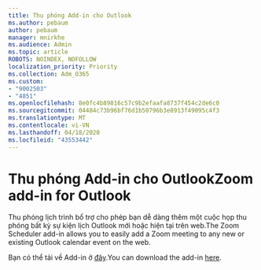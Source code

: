 ```yaml
---
title: Thu phóng Add-in cho Outlook
ms.author: pebaum
author: pebaum
manager: mnirkhe
ms.audience: Admin
ms.topic: article
ROBOTS: NOINDEX, NOFOLLOW
localization_priority: Priority
ms.collection: Adm_O365
ms.custom:
- "9002503"
- "4851"
ms.openlocfilehash: 8e0fc4b89816c57c9b2efaafa8737f454c2de6c0
ms.sourcegitcommit: 04484c73b96bf76d1b50796b3e8913f49095c4f3
ms.translationtype: MT
ms.contentlocale: vi-VN
ms.lasthandoff: 04/18/2020
ms.locfileid: "43553442"
---
```

# <a name="zoom-add-in-for-outlook"></a><span data-ttu-id="77db6-102">Thu phóng Add-in cho Outlook</span><span class="sxs-lookup"><span data-stu-id="77db6-102">Zoom add-in for Outlook</span></span>

<span data-ttu-id="77db6-103">Thu phóng lịch trình bổ trợ cho phép bạn dễ dàng thêm một cuộc họp thu phóng bất kỳ sự kiện lịch Outlook mới hoặc hiện tại trên web.</span><span class="sxs-lookup"><span data-stu-id="77db6-103">The Zoom Scheduler add-in allows you to easily add a Zoom meeting to any new or existing Outlook calendar event on the web.</span></span>

<span data-ttu-id="77db6-104">Bạn có thể tải về Add-in ở [đây](https://go.microsoft.com/fwlink/?linkid=2126413).</span><span class="sxs-lookup"><span data-stu-id="77db6-104">You can download the add-in [here](https://go.microsoft.com/fwlink/?linkid=2126413).</span></span>
 